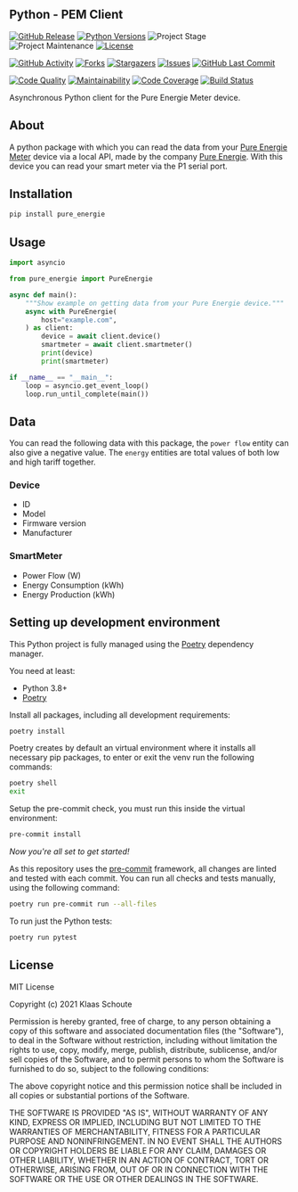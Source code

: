 ## Python - PEM Client

<!-- PROJECT SHIELDS -->
[![GitHub Release][releases-shield]][releases]
[![Python Versions][python-versions-shield]][pypi]
![Project Stage][project-stage-shield]
![Project Maintenance][maintenance-shield]
[![License][license-shield]](LICENSE)

[![GitHub Activity][commits-shield]][commits-url]
[![Forks][forks-shield]][forks-url]
[![Stargazers][stars-shield]][stars-url]
[![Issues][issues-shield]][issues-url]
[![GitHub Last Commit][last-commit-shield]][commits-url]

[![Code Quality][code-quality-shield]][code-quality]
[![Maintainability][maintainability-shield]][maintainability-url]
[![Code Coverage][codecov-shield]][codecov-url]
[![Build Status][build-shield]][build-url]

Asynchronous Python client for the Pure Energie Meter device.

## About

A python package with which you can read the data from your [Pure Energie Meter][pem] device via a local API, made by the company [Pure Energie][pure-energie]. With this device you can read your smart meter via the P1 serial port.

## Installation

```bash
pip install pure_energie
```

## Usage

```py
import asyncio

from pure_energie import PureEnergie

async def main():
    """Show example on getting data from your Pure Energie device."""
    async with PureEnergie(
        host="example.com",
    ) as client:
        device = await client.device()
        smartmeter = await client.smartmeter()
        print(device)
        print(smartmeter)

if __name__ == "__main__":
    loop = asyncio.get_event_loop()
    loop.run_until_complete(main())
```

## Data

You can read the following data with this package, the `power flow` entity can also give a negative value. The `energy` entities are total values of both low and high tariff together.

### Device

- ID
- Model
- Firmware version
- Manufacturer

### SmartMeter

- Power Flow (W)
- Energy Consumption (kWh)
- Energy Production (kWh)

## Setting up development environment

This Python project is fully managed using the [Poetry][poetry] dependency
manager.

You need at least:

- Python 3.8+
- [Poetry][poetry-install]

Install all packages, including all development requirements:

```bash
poetry install
```

Poetry creates by default an virtual environment where it installs all
necessary pip packages, to enter or exit the venv run the following commands:

```bash
poetry shell
exit
```

Setup the pre-commit check, you must run this inside the virtual environment:

```bash
pre-commit install
```

*Now you're all set to get started!*

As this repository uses the [pre-commit][pre-commit] framework, all changes
are linted and tested with each commit. You can run all checks and tests
manually, using the following command:

```bash
poetry run pre-commit run --all-files
```

To run just the Python tests:

```bash
poetry run pytest
```

## License

MIT License

Copyright (c) 2021 Klaas Schoute

Permission is hereby granted, free of charge, to any person obtaining a copy
of this software and associated documentation files (the "Software"), to deal
in the Software without restriction, including without limitation the rights
to use, copy, modify, merge, publish, distribute, sublicense, and/or sell
copies of the Software, and to permit persons to whom the Software is
furnished to do so, subject to the following conditions:

The above copyright notice and this permission notice shall be included in all
copies or substantial portions of the Software.

THE SOFTWARE IS PROVIDED "AS IS", WITHOUT WARRANTY OF ANY KIND, EXPRESS OR
IMPLIED, INCLUDING BUT NOT LIMITED TO THE WARRANTIES OF MERCHANTABILITY,
FITNESS FOR A PARTICULAR PURPOSE AND NONINFRINGEMENT. IN NO EVENT SHALL THE
AUTHORS OR COPYRIGHT HOLDERS BE LIABLE FOR ANY CLAIM, DAMAGES OR OTHER
LIABILITY, WHETHER IN AN ACTION OF CONTRACT, TORT OR OTHERWISE, ARISING FROM,
OUT OF OR IN CONNECTION WITH THE SOFTWARE OR THE USE OR OTHER DEALINGS IN THE
SOFTWARE.

[pure-energie]: https://pure-energie.nl
[pem]: https://pure-energie.nl/kennisbank/pure-energie-meter
[poetry-install]: https://python-poetry.org/docs/#installation
[poetry]: https://python-poetry.org
[pre-commit]: https://pre-commit.com

<!-- MARKDOWN LINKS & IMAGES -->
[build-shield]: https://github.com/klaasnicolaas/python-pem/actions/workflows/tests.yaml/badge.svg
[build-url]: https://github.com/klaasnicolaas/python-pem/actions/workflows/tests.yaml
[code-quality-shield]: https://img.shields.io/lgtm/grade/python/g/klaasnicolaas/python-pem.svg?logo=lgtm&logoWidth=18
[code-quality]: https://lgtm.com/projects/g/klaasnicolaas/python-pem/context:python
[commits-shield]: https://img.shields.io/github/commit-activity/y/klaasnicolaas/python-pem.svg
[commits-url]: https://github.com/klaasnicolaas/python-pem/commits/master
[codecov-shield]: https://codecov.io/gh/klaasnicolaas/python-pem/branch/master/graph/badge.svg?token=VQTR24YFQ9
[codecov-url]: https://codecov.io/gh/klaasnicolaas/python-pem
[forks-shield]: https://img.shields.io/github/forks/klaasnicolaas/python-pem.svg
[forks-url]: https://github.com/klaasnicolaas/python-pem/network/members
[issues-shield]: https://img.shields.io/github/issues/klaasnicolaas/python-pem.svg
[issues-url]: https://github.com/klaasnicolaas/python-pem/issues
[license-shield]: https://img.shields.io/github/license/klaasnicolaas/python-pem.svg
[last-commit-shield]: https://img.shields.io/github/last-commit/klaasnicolaas/python-pem.svg
[maintenance-shield]: https://img.shields.io/maintenance/yes/2021.svg
[maintainability-shield]: https://api.codeclimate.com/v1/badges/443c476612a574d82467/maintainability
[maintainability-url]: https://codeclimate.com/github/klaasnicolaas/python-pem/maintainability
[project-stage-shield]: https://img.shields.io/badge/project%20stage-experimental-yellow.svg
[pypi]: https://pypi.org/project/pure_energie/
[python-versions-shield]: https://img.shields.io/pypi/pyversions/pure_energie
[releases-shield]: https://img.shields.io/github/release/klaasnicolaas/python-pem.svg
[releases]: https://github.com/klaasnicolaas/python-pem/releases
[stars-shield]: https://img.shields.io/github/stars/klaasnicolaas/python-pem.svg
[stars-url]: https://github.com/klaasnicolaas/python-pem/stargazers
